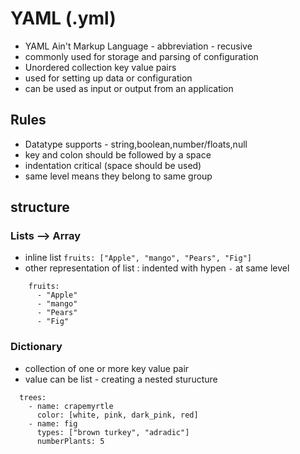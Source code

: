 # YAML (.yml)

- YAML Ain't Markup Language - abbreviation - recusive
- commonly used for storage and parsing of configuration
- Unordered collection key value pairs
- used for setting up data or configuration
- can be used as input or output from an application

## Rules

* Datatype supports - string,boolean,number/floats,null
* key and colon should be followed by a space
* indentation critical (space should be used)
* same level means they belong to same group

## structure

### Lists --> Array
  * inline list
  ```fruits: ["Apple", "mango", "Pears", "Fig"]```
  * other representation of list : indented with hypen ```-``` at same level
  ```
      fruits:
        - "Apple"
        - "mango"
        - "Pears"
        - "Fig"
  ```
### Dictionary
  * collection of one or more key value pair
  * value can be list - creating a nested sturucture
  ```
    trees: 
      - name: crapemyrtle
        color: [white, pink, dark_pink, red]
      - name: fig
        types: ["brown turkey", "adradic"]
        numberPlants: 5
  ```
